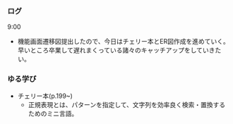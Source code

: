 ### ログ
9:00  
- 機能画面遷移図提出したので、今日はチェリー本とER図作成を進めていく。早いところ卒業して遅れまくっている諸々のキャッチアップをしていきたい。  


### ゆる学び
- チェリー本(p.199~)
  - 正規表現とは、パターンを指定して、文字列を効率良く検索・置換するためのミニ言語。 

